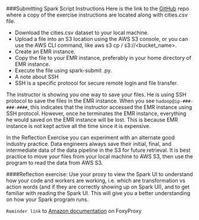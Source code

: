 ###Submitting Spark Script Instructions
Here is the link to the [GitHub](https://github.com/udacity/nd027-c3-data-lakes-with-spark/tree/master/Setting_Spark_Cluster_In_AWS/exercises/starter) repo where a copy of the exercise instructions are located along with cities.csv file.

* Download the cities.csv dataset to your local machine.
* Upload a file into an S3 location using the AWS S3 console, or you can use the AWS CLI command, like aws s3 cp <your current file location>/<filename> s3://<bucket_name>.
* Create an EMR instance.
* Copy the file to your EMR instance, preferably in your home directory of EMR instance.
* Execute the file using spark-submit <filename>.py.
* A note about SSH
* SSH is a specific protocol for secure remote login and file transfer.

The instructor is showing you one way to save your files. He is using SSH protocol to save the files in the EMR instance. When you see ```hadoop@ip-###- ###-####```, this indicates that the instructor accessed the EMR instance using SSH protocol. However, once he terminates the EMR instance, everything he would saved on the EMR instance will be lost. This is because EMR instance is not kept active all the time since it is expensive.

In the Reflection Exercise you can experiment with an alternate good industry practice. Data engineers always save their initial, final, and intermediate data of the data pipeline in the S3 for future retrieval. It is best practice to move your files from your local machine to AWS S3, then use the program to read the data from AWS S3.

####Reflection exercise:
Use your proxy to view the Spark UI to understand how your code and workers are working, i.e. which are transformation vs action words (and if they are correctly showing up on Spark UI), and to get familiar with reading the Spark UI. This will give you a better understanding on how your Spark program runs.

```Reminder link``` to [Amazon documentation](https://docs.aws.amazon.com/emr/latest/ManagementGuide/emr-connect-master-node-proxy.html) on FoxyProxy